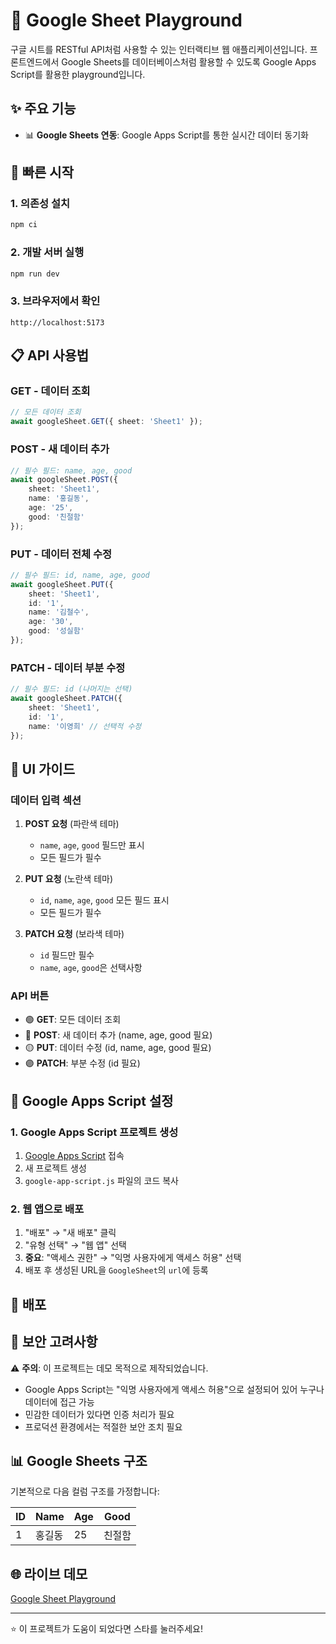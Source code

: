 # 🚀 Google Sheet Playground

구글 시트를 RESTful API처럼 사용할 수 있는 인터랙티브 웹 애플리케이션입니다.
프론트엔드에서 Google Sheets를 데이터베이스처럼 활용할 수 있도록 Google Apps Script를 활용한 playground입니다.

## ✨ 주요 기능

-   📊 **Google Sheets 연동**: Google Apps Script를 통한 실시간 데이터 동기화

## 🚀 빠른 시작

### 1. 의존성 설치

```bash
npm ci
```

### 2. 개발 서버 실행

```bash
npm run dev
```

### 3. 브라우저에서 확인

```
http://localhost:5173
```

## 📋 API 사용법

### GET - 데이터 조회

```typescript
// 모든 데이터 조회
await googleSheet.GET({ sheet: 'Sheet1' });
```

### POST - 새 데이터 추가

```typescript
// 필수 필드: name, age, good
await googleSheet.POST({
    sheet: 'Sheet1',
    name: '홍길동',
    age: '25',
    good: '친절함'
});
```

### PUT - 데이터 전체 수정

```typescript
// 필수 필드: id, name, age, good
await googleSheet.PUT({
    sheet: 'Sheet1',
    id: '1',
    name: '김철수',
    age: '30',
    good: '성실함'
});
```

### PATCH - 데이터 부분 수정

```typescript
// 필수 필드: id (나머지는 선택)
await googleSheet.PATCH({
    sheet: 'Sheet1',
    id: '1',
    name: '이영희' // 선택적 수정
});
```

## 🎯 UI 가이드

### 데이터 입력 섹션

1. **POST 요청** (파란색 테마)

    - `name`, `age`, `good` 필드만 표시
    - 모든 필드가 필수

2. **PUT 요청** (노란색 테마)

    - `id`, `name`, `age`, `good` 모든 필드 표시
    - 모든 필드가 필수

3. **PATCH 요청** (보라색 테마)
    - `id` 필드만 필수
    - `name`, `age`, `good`은 선택사항

### API 버튼

-   🟢 **GET**: 모든 데이터 조회
-   🔵 **POST**: 새 데이터 추가 (name, age, good 필요)
-   🟡 **PUT**: 데이터 수정 (id, name, age, good 필요)
-   🟣 **PATCH**: 부분 수정 (id 필요)

## 🔧 Google Apps Script 설정

### 1. Google Apps Script 프로젝트 생성

1. [Google Apps Script](https://script.google.com/) 접속
2. 새 프로젝트 생성
3. `google-app-script.js` 파일의 코드 복사

### 2. 웹 앱으로 배포

1. "배포" → "새 배포" 클릭
2. "유형 선택" → "웹 앱" 선택
3. **중요**: "액세스 권한" → "익명 사용자에게 액세스 허용" 선택
4. 배포 후 생성된 URL을 `GoogleSheet`의 `url`에 등록

## 🚀 배포

## 🔐 보안 고려사항

⚠️ **주의**: 이 프로젝트는 데모 목적으로 제작되었습니다.

-   Google Apps Script는 "익명 사용자에게 액세스 허용"으로 설정되어 있어 누구나 데이터에 접근 가능
-   민감한 데이터가 있다면 인증 처리가 필요
-   프로덕션 환경에서는 적절한 보안 조치 필요

## 📊 Google Sheets 구조

기본적으로 다음 컬럼 구조를 가정합니다:

| ID  | Name   | Age | Good   |
| --- | ------ | --- | ------ |
| 1   | 홍길동 | 25  | 친절함 |

## 🌐 라이브 데모

[Google Sheet Playground](https://hoonbeom.github.io/google-sheet-playground/)

---

⭐ 이 프로젝트가 도움이 되었다면 스타를 눌러주세요!
